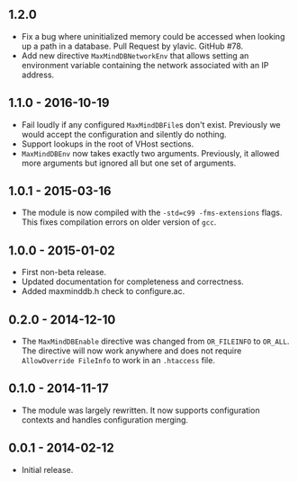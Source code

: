 ## 1.2.0

* Fix a bug where uninitialized memory could be accessed when looking up
  a path in a database. Pull Request by ylavic. GitHub #78.
* Add new directive `MaxMindDBNetworkEnv` that allows setting an
  environment variable containing the network associated with an IP
  address.

## 1.1.0 - 2016-10-19

* Fail loudly if any configured `MaxMindDBFile`s don't exist.
  Previously we would accept the configuration and silently do nothing.
* Support lookups in the root of VHost sections.
* `MaxMindDBEnv` now takes exactly two arguments. Previously, it allowed more
  arguments but ignored all but one set of arguments.

## 1.0.1 - 2015-03-16

* The module is now compiled with the `-std=c99 -fms-extensions` flags. This
  fixes compilation errors on older version of `gcc`.

## 1.0.0 - 2015-01-02

* First non-beta release.
* Updated documentation for completeness and correctness.
* Added maxminddb.h check to configure.ac.

## 0.2.0 - 2014-12-10

* The `MaxMindDBEnable` directive was changed from `OR_FILEINFO` to `OR_ALL`.
  The directive will now work anywhere and does not require
  `AllowOverride FileInfo` to work in an `.htaccess` file.

## 0.1.0 - 2014-11-17

* The module was largely rewritten. It now supports configuration contexts
  and handles configuration merging.

## 0.0.1 - 2014-02-12

* Initial release.
